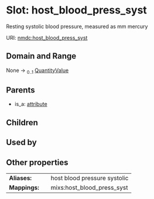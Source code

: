 
# Slot: host_blood_press_syst


Resting systolic blood pressure, measured as mm mercury

URI: [nmdc:host_blood_press_syst](https://microbiomedata/meta/host_blood_press_syst)


## Domain and Range

None &#8594;  <sub>0..1</sub> [QuantityValue](QuantityValue.md)

## Parents

 *  is_a: [attribute](attribute.md)

## Children


## Used by


## Other properties

|  |  |  |
| --- | --- | --- |
| **Aliases:** | | host blood pressure systolic |
| **Mappings:** | | mixs:host_blood_press_syst |

